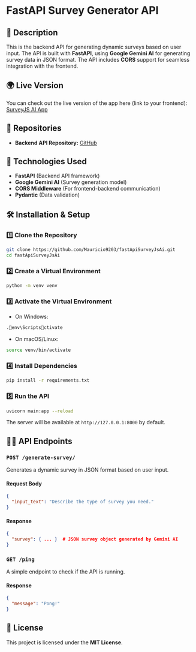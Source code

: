 
# FastAPI Survey Generator API

## 🚀 Description

This is the backend API for generating dynamic surveys based on user input. The API is built with **FastAPI**, using **Google Gemini AI** for generating survey data in JSON format. The API includes **CORS** support for seamless integration with the frontend.

## 🌍 Live Version

You can check out the live version of the app here (link to your frontend): [SurveyJS AI App](https://mauricio9203.github.io/surveyJsAppAi/)

## 📂 Repositories

- **Backend API Repository:** [GitHub](https://github.com/Mauricio9203/fastApiSurveyJsAi)

## 🔧 Technologies Used

- **FastAPI** (Backend API framework)
- **Google Gemini AI** (Survey generation model)
- **CORS Middleware** (For frontend-backend communication)
- **Pydantic** (Data validation)

## 🛠 Installation & Setup

### 1️⃣ Clone the Repository

```sh
git clone https://github.com/Mauricio9203/fastApiSurveyJsAi.git
cd fastApiSurveyJsAi
```

### 2️⃣ Create a Virtual Environment

```sh
python -m venv venv
```

### 3️⃣ Activate the Virtual Environment

- On Windows:

```sh
.env\Scriptsctivate
```

- On macOS/Linux:

```sh
source venv/bin/activate
```

### 4️⃣ Install Dependencies

```sh
pip install -r requirements.txt
```

### 5️⃣ Run the API

```sh
uvicorn main:app --reload
```

The server will be available at `http://127.0.0.1:8000` by default.

## 🧑‍💻 API Endpoints

### `POST /generate-survey/`

Generates a dynamic survey in JSON format based on user input.

#### Request Body

```json
{
  "input_text": "Describe the type of survey you need."
}
```

#### Response

```json
{
  "survey": { ... }  # JSON survey object generated by Gemini AI
}
```

### `GET /ping`

A simple endpoint to check if the API is running.

#### Response

```json
{
  "message": "Pong!"
}
```

## 📄 License

This project is licensed under the **MIT License**.
